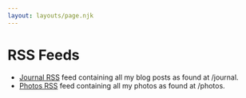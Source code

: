 ```yaml
---
layout: layouts/page.njk
---
```


# RSS Feeds

- [Journal RSS](/feed.xml) feed containing all my blog posts as found at /journal.
- [Photos RSS](/photos/feed.xml) feed containing all my photos as found at /photos.
